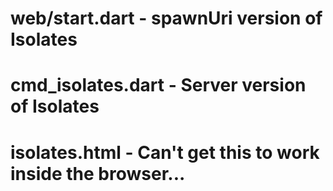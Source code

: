 # web/start.dart - spawnUri version of Isolates
# cmd_isolates.dart - Server version of Isolates 
# isolates.html - Can't get this to work inside the browser...